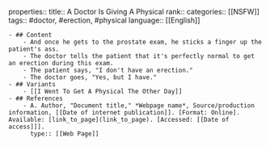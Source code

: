 properties::
title:: A Doctor Is Giving A Physical
rank::
categories:: [[NSFW]]
tags:: #doctor, #erection, #physical
language:: [[English]]

	- ## Content
		- And once he gets to the prostate exam, he sticks a finger up the patient's ass.
		- The doctor tells the patient that it's perfectly normal to get an erection during this exam.
		- The patient says, "I don't have an erection."
		- The doctor goes, "Yes, but I have."
	- ## Variants
		- [[I Went To Get A Physical The Other Day]]
	- ## References
		- A. Author, "Document title," *Webpage name*, Source/production information, [[Date of internet publication]]. [Format: Online]. Available: [link_to_page](link_to_page). [Accessed: [[Date of access]]].
		  type:: [[Web Page]]